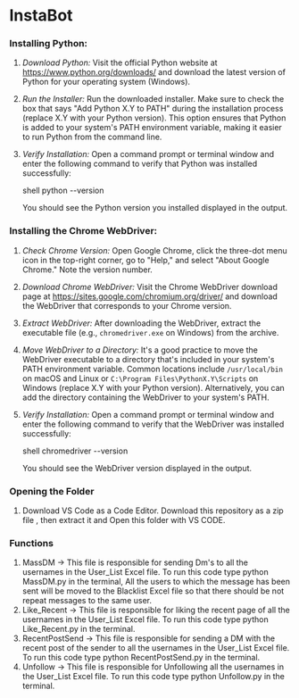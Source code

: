 # InstaBot
### Installing Python:

1. *Download Python:* Visit the official Python website at https://www.python.org/downloads/ and download the latest version of Python for your operating system (Windows).

2. *Run the Installer:* Run the downloaded installer. Make sure to check the box that says "Add Python X.Y to PATH" during the installation process (replace X.Y with your Python version). This option ensures that Python is added to your system's PATH environment variable, making it easier to run Python from the command line.

3. *Verify Installation:* Open a command prompt or terminal window and enter the following command to verify that Python was installed successfully:

   shell
   python --version
   

   You should see the Python version you installed displayed in the output.

### Installing the Chrome WebDriver:

1. *Check Chrome Version:* Open Google Chrome, click the three-dot menu icon in the top-right corner, go to "Help," and select "About Google Chrome." Note the version number.

2. *Download Chrome WebDriver:* Visit the Chrome WebDriver download page at https://sites.google.com/chromium.org/driver/ and download the WebDriver that corresponds to your Chrome version.

3. *Extract WebDriver:* After downloading the WebDriver, extract the executable file (e.g., `chromedriver.exe` on Windows) from the archive.

4. *Move WebDriver to a Directory:* It's a good practice to move the WebDriver executable to a directory that's included in your system's PATH environment variable. Common locations include `/usr/local/bin` on macOS and Linux or `C:\Program Files\PythonX.Y\Scripts` on Windows (replace X.Y with your Python version). Alternatively, you can add the directory containing the WebDriver to your system's PATH.

5. *Verify Installation:* Open a command prompt or terminal window and enter the following command to verify that the WebDriver was installed successfully:

   shell
   chromedriver --version
   

   You should see the WebDriver version displayed in the output.
### Opening the Folder
1. Download VS Code as a Code Editor. Download this repository as a zip file , then extract it and Open this folder with VS CODE.
### Functions

1. MassDM -> This file is responsible for sending Dm's to all the usernames in the User_List Excel file. To run this code type python MassDM.py in the terminal, All the users to which the message has been sent will be moved to the Blacklist Excel file so that there should be not repeat messages to the same user.
2. Like_Recent -> This file is responsible for liking the recent page of all the usernames in the User_List Excel file. To run this code type python Like_Recent.py in the terminal.
3. RecentPostSend -> This file is responsible for sending a DM with the recent post of the sender to all the usernames in the User_List Excel file. To run this code type python RecentPostSend.py in the terminal.
4. Unfollow -> This file is responsible for Unfollowing  all the usernames in the User_List Excel file. To run this code type python Unfollow.py in the terminal.

   
   
